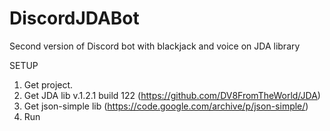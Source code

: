 # DiscordJDABot
Second version of Discord bot with blackjack and voice on JDA library

SETUP

1. Get project.
2. Get JDA lib v.1.2.1 build 122 (https://github.com/DV8FromTheWorld/JDA)
3. Get json-simple lib (https://code.google.com/archive/p/json-simple/)
4. Run
